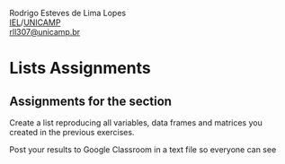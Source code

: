 Rodrigo Esteves de Lima Lopes \
[IEL](http://www.iel.unicamp.br)/[UNICAMP](https://www.unicamp.br/unicamp/)\
[rll307@unicamp.br](mailto:rll307@unicamp.br)

# Lists Assignments

## Assignments for the section

Create a list reproducing all variables, data frames and matrices you created in the previous exercises. 

Post your results to Google Classroom in a text file so everyone can see